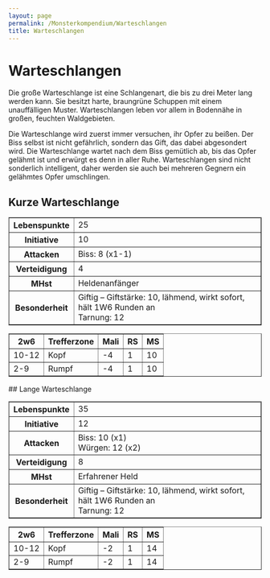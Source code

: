 ```yaml
---
layout: page
permalink: /Monsterkompendium/Warteschlangen
title: Warteschlangen
---
```


# Warteschlangen

Die große Warteschlange ist eine Schlangenart, die bis zu drei Meter lang werden kann. Sie besitzt harte, braungrüne Schuppen mit einem unauffälligen Muster. Warteschlangen leben vor allem in Bodennähe in großen, feuchten Waldgebieten.

Die Warteschlange wird zuerst immer versuchen, ihr Opfer zu beißen. Der Biss selbst ist nicht gefährlich, sondern das Gift, das dabei abgesondert wird. Die Warteschlange wartet nach dem Biss gemütlich ab, bis das Opfer gelähmt ist und erwürgt es denn in aller Ruhe. Warteschlangen sind nicht sonderlich intelligent, daher werden sie auch bei mehreren Gegnern ein gelähmtes Opfer umschlingen.

## Kurze Warteschlange

<table border="1" cellpadding="1" cellspacing="1"><tbody><tr></tr><tr><th>Lebenspunkte</th><td>25</td></tr><tr><th>Initiative</th><td>10</td></tr><tr><th>Attacken</th><td>Biss: 8 (x1-1)</td></tr><tr><th>Verteidigung</th><td>4</td></tr><tr><th>MHst</th><td>Heldenanfänger</td></tr><tr><th>Besonderheit</th><td>Giftig &ndash; Giftstärke: 10, lähmend, wirkt sofort, hält 1W6 Runden an<br />Tarnung: 12</td></tr></tbody></table>
<table border="1" cellpadding="1" cellspacing="1"><thead><tr><th>2w6</th><th>Trefferzone</th><th>Mali</th><th>RS</th><th>MS</th></tr></thead><tbody><tr><td>10-12</td><td>Kopf</td><td>-4</td><td>1</td><td>10</td></tr><tr><td>2-9</td><td>Rumpf</td><td>-4</td><td>1</td><td>10</td></tr></tbody></table>
## Lange Warteschlange

<table border="1" cellpadding="1" cellspacing="1"><tbody><tr></tr><tr><th>Lebenspunkte</th><td>35</td></tr><tr><th>Initiative</th><td>12</td></tr><tr><th>Attacken</th><td>Biss: 10 (x1)<br />Würgen: 12 (x2)</td></tr><tr><th>Verteidigung</th><td>8</td></tr><tr><th>MHst</th><td>Erfahrener Held</td></tr><tr><th>Besonderheit</th><td>Giftig &ndash; Giftstärke: 10, lähmend, wirkt sofort, hält 1W6 Runden an<br />Tarnung: 12</td></tr></tbody></table>
<table border="1" cellpadding="1" cellspacing="1"><thead><tr><th>2w6</th><th>Trefferzone</th><th>Mali</th><th>RS</th><th>MS</th></tr></thead><tbody><tr><td>10-12</td><td>Kopf</td><td>-2</td><td>1</td><td>14</td></tr><tr><td>2-9</td><td>Rumpf</td><td>-2</td><td>1</td><td>14</td></tr></tbody></table>
